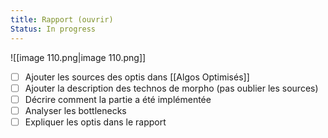 ```yaml
---
title: Rapport (ouvrir)
Status: In progress
---
```

![[image 110.png|image 110.png]]
- [ ] Ajouter les sources des optis dans
[[Algos Optimisés]]
- [ ] Ajouter la description des technos de morpho (pas oublier les sources)
- [ ] Décrire comment la partie a été implémentée
- [ ] Analyser les bottlenecks
- [ ] Expliquer les optis dans le rapport